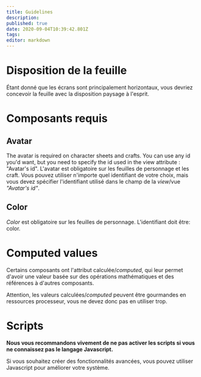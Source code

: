 ```yaml
---
title: Guidelines
description: 
published: true
date: 2020-09-04T10:39:42.801Z
tags: 
editor: markdown
---
```


# Disposition de la feuille
Étant donné que les écrans sont principalement horizontaux, vous devriez concevoir la feuille avec la disposition paysage à l'esprit. 

# Composants requis
## Avatar
The avatar is required on character sheets and crafts. You can use any id you'd want, but you need to specify the id used in the view attribute : "Avatar's id".
L'avatar est obligatoire sur les feuilles de personnage et les craft. Vous pouvez utiliser n'importe quel identifiant de votre choix, mais vous devez spécifier l'identifiant utilisé dans le champ de la *view*/vue *"Avatar's id"*.

## Color
*Color* est obligatoire sur les feuilles de personnage. L'identifiant doit être: color.

# Computed values
Certains composants ont l'attribut calculée/*computed*, qui leur permet d'avoir une valeur basée sur des opérations mathématiques et des références à d'autres composants.

Attention, les valeurs calculées/*computed* peuvent être gourmandes en ressources processeur, vous ne devez donc pas en utiliser trop.

# Scripts
**Nous vous recommandons vivement de ne pas activer les scripts si vous ne connaissez pas le langage Javascript.**

Si vous souhaitez créer des fonctionnalités avancées, vous pouvez utiliser Javascript pour améliorer votre système.
